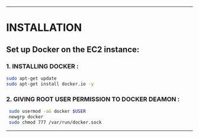 ----
# INSTALLATION

## Set up Docker on the EC2 instance:
### 1. INSTALLING DOCKER :
    
```bash 
sudo apt-get update
sudo apt-get install docker.io -y
```
### 2. GIVING ROOT USER PERMISSION TO DOCKER DEAMON :
    
```bash
 sudo usermod -aG docker $USER  
 newgrp docker
 sudo chmod 777 /var/run/docker.sock
```
----

